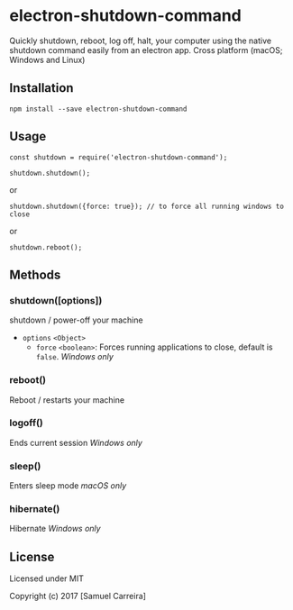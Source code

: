 electron-shutdown-command
=================

Quickly shutdown, reboot, log off, halt, your computer using the native shutdown command easily from an electron app. Cross platform (macOS; Windows and Linux)

## Installation

    npm install --save electron-shutdown-command

## Usage

```
const shutdown = require('electron-shutdown-command');

shutdown.shutdown();
```

or

```
shutdown.shutdown({force: true}); // to force all running windows to close
```
or
```
shutdown.reboot();
```

## Methods

### shutdown([options])
shutdown / power-off your machine

- `options` `<Object>`
  - `force` `<boolean>`: Forces running applications to close, default is `false`. *Windows only*

### reboot()
Reboot / restarts your machine

### logoff()
Ends current session *Windows only*

### sleep()
Enters sleep mode *macOS only*

### hibernate()
Hibernate *Windows only*

## License

Licensed under MIT

Copyright (c) 2017 [Samuel Carreira]